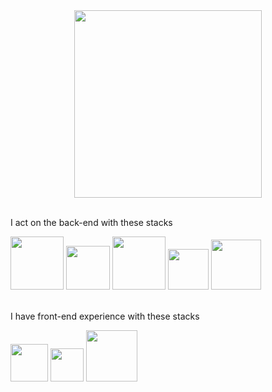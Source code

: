 <div id="header" align="center">
  <img src="https://media.tenor.com/d22Jj6OezUsAAAAi/isekai-quartet-anime.gif" width="300"/>
</div>
<br>
<div>
  <p>I act on the back-end with these stacks</p>
  <img src="https://img.shields.io/badge/javascript-%23323330.svg?style=for-the-badge&logo=javascript&logoColor=%23F7DF1E" width="85"/>
  <img src="https://img.shields.io/badge/node.js-6DA55F?style=for-the-badge&logo=node.js&logoColor=white" width="70"/>
  <img src="https://img.shields.io/badge/express.js-%23404d59.svg?style=for-the-badge&logo=express&logoColor=%2361DAFB" width="85"/>
  <img src="https://img.shields.io/badge/mysql-%2300f.svg?style=for-the-badge&logo=mysql&logoColor=white" width="65"/>
  <img src="https://img.shields.io/badge/MongoDB-%234ea94b.svg?style=for-the-badge&logo=mongodb&logoColor=white" width="80"/>
</di>
<br>
<br>
<div>
  <p>I have front-end experience with these stacks</p>
  <img src="https://img.shields.io/badge/html5-%23E34F26.svg?style=for-the-badge&logo=html5&logoColor=white" width="60"/>
  <img src="https://img.shields.io/badge/css3-%231572B6.svg?style=for-the-badge&logo=css3&logoColor=white" width="53"/>
  <img src="https://img.shields.io/badge/bootstrap-%23563D7C.svg?style=for-the-badge&logo=bootstrap&logoColor=white" width="82"/>
</di>







